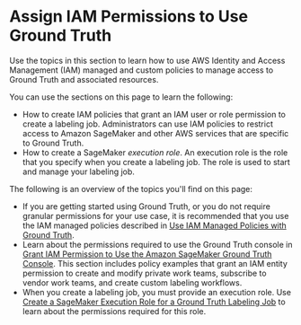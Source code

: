 # Assign IAM Permissions to Use Ground Truth<a name="sms-security-permission"></a>

Use the topics in this section to learn how to use AWS Identity and Access Management \(IAM\) managed and custom policies to manage access to Ground Truth and associated resources\. 

You can use the sections on this page to learn the following: 
+ How to create IAM policies that grant an IAM user or role permission to create a labeling job\. Administrators can use IAM policies to restrict access to Amazon SageMaker and other AWS services that are specific to Ground Truth\.
+ How to create a SageMaker *execution role*\. An execution role is the role that you specify when you create a labeling job\. The role is used to start and manage your labeling job\.

The following is an overview of the topics you'll find on this page: 
+ If you are getting started using Ground Truth, or you do not require granular permissions for your use case, it is recommended that you use the IAM managed policies described in [Use IAM Managed Policies with Ground Truth](sms-security-permissions-get-started.md)\.
+ Learn about the permissions required to use the Ground Truth console in [Grant IAM Permission to Use the Amazon SageMaker Ground Truth Console](sms-security-permission-console-access.md)\. This section includes policy examples that grant an IAM entity permission to create and modify private work teams, subscribe to vendor work teams, and create custom labeling workflows\.
+ When you create a labeling job, you must provide an execution role\. Use [Create a SageMaker Execution Role for a Ground Truth Labeling Job](sms-security-permission-execution-role.md) to learn about the permissions required for this role\.